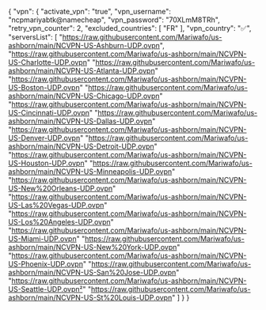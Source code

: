 {
  "vpn": {
    "activate_vpn": "true",
    "vpn_username": "ncpmariyabtk@namecheap",
    "vpn_password": "70XLmM8TRh",
    "retry_vpn_counter": 2,
    "excluded_countries": [
      "FR"
    ],
    "vpn_country": "✅",
    "serversList": [
    "https://raw.githubusercontent.com/Mariwafo/us-ashborn/main/NCVPN-US-Ashburn-UDP.ovpn",
    "https://raw.githubusercontent.com/Mariwafo/us-ashborn/main/NCVPN-US-Charlotte-UDP.ovpn"
	  "https://raw.githubusercontent.com/Mariwafo/us-ashborn/main/NCVPN-US-Atlanta-UDP.ovpn"
	  "https://raw.githubusercontent.com/Mariwafo/us-ashborn/main/NCVPN-US-Boston-UDP.ovpn"
	  "https://raw.githubusercontent.com/Mariwafo/us-ashborn/main/NCVPN-US-Chicago-UDP.ovpn"
	  "https://raw.githubusercontent.com/Mariwafo/us-ashborn/main/NCVPN-US-Cincinnati-UDP.ovpn"
	  "https://raw.githubusercontent.com/Mariwafo/us-ashborn/main/NCVPN-US-Dallas-UDP.ovpn"
	  "https://raw.githubusercontent.com/Mariwafo/us-ashborn/main/NCVPN-US-Denver-UDP.ovpn"
	  "https://raw.githubusercontent.com/Mariwafo/us-ashborn/main/NCVPN-US-Detroit-UDP.ovpn"
	  "https://raw.githubusercontent.com/Mariwafo/us-ashborn/main/NCVPN-US-Houston-UDP.ovpn"
	  "https://raw.githubusercontent.com/Mariwafo/us-ashborn/main/NCVPN-US-Minneapolis-UDP.ovpn"
	  "https://raw.githubusercontent.com/Mariwafo/us-ashborn/main/NCVPN-US-New%20Orleans-UDP.ovpn"
	  "https://raw.githubusercontent.com/Mariwafo/us-ashborn/main/NCVPN-US-Las%20Vegas-UDP.ovpn"
	  "https://raw.githubusercontent.com/Mariwafo/us-ashborn/main/NCVPN-US-Los%20Angeles-UDP.ovpn"
	  "https://raw.githubusercontent.com/Mariwafo/us-ashborn/main/NCVPN-US-Miami-UDP.ovpn"
	  "https://raw.githubusercontent.com/Mariwafo/us-ashborn/main/NCVPN-US-New%20York-UDP.ovpn"
	  "https://raw.githubusercontent.com/Mariwafo/us-ashborn/main/NCVPN-US-Phoenix-UDP.ovpn"
	  "https://raw.githubusercontent.com/Mariwafo/us-ashborn/main/NCVPN-US-San%20Jose-UDP.ovpn"
	  "https://raw.githubusercontent.com/Mariwafo/us-ashborn/main/NCVPN-US-Seattle-UDP.ovpn²"
	  "https://raw.githubusercontent.com/Mariwafo/us-ashborn/main/NCVPN-US-St%20Louis-UDP.ovpn"
    ]
  }
}
